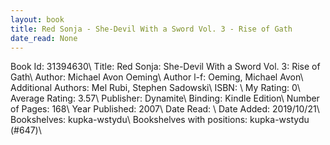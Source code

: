 ```yaml
---
layout: book
title: Red Sonja - She-Devil With a Sword Vol. 3 - Rise of Gath
date_read: None
---
```


Book Id: 31394630\ 
Title: Red Sonja: She-Devil With a Sword Vol. 3: Rise of Gath\ 
Author: Michael Avon Oeming\ 
Author l-f: Oeming, Michael Avon\ 
Additional Authors: Mel Rubi, Stephen Sadowski\ 
ISBN: \ 
My Rating: 0\ 
Average Rating: 3.57\ 
Publisher: Dynamite\ 
Binding: Kindle Edition\ 
Number of Pages: 168\ 
Year Published: 2007\ 
Date Read: \ 
Date Added: 2019/10/21\ 
Bookshelves: kupka-wstydu\ 
Bookshelves with positions: kupka-wstydu (#647)\ 

